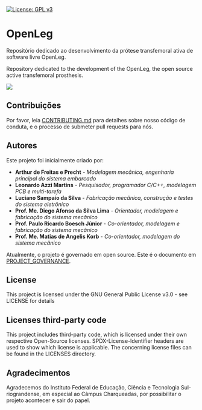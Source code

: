 <!--
SPDX-FileCopyrightText: 2019-2021 Alliander N.V.

SPDX-License-Identifier: MPL-2.0
-->
[![License: GPL v3](https://img.shields.io/badge/License-GPLv3-blue.svg)](https://www.gnu.org/licenses/gpl-3.0)

# OpenLeg
Repositório dedicado ao desenvolvimento da prótese transfemoral ativa de software livre OpenLeg.

Repository dedicated to the development of the OpenLeg, the open source active transfemoral prosthesis.


![](https://github.com/SmartBionics/SmartLeg/blob/master/image36.png)

## Contribuições

Por favor, leia [CONTRIBUTING.md](CONTRIBUTING.md) para detalhes sobre nosso código de conduta, e o processo de submeter pull requests para nós.
            
## Autores

Este projeto foi inicialmente criado por:

* **Arthur de Freitas e Precht** - *Modelagem mecânica, engenharia principal do sistema embarcado*
* **Leonardo Azzi Martins** - *Pesquisador, programador C/C++, modelagem PCB e multi-tarefa*
* **Luciano Sampaio da Silva** - *Fabricação mecânica, construção e testes do sistema eletrônico*
* **Prof. Me. Diego Afonso da Silva Lima** - *Orientador, modelagem e fabricação do sistema mecânico*
* **Prof. Paulo Ricardo Boesch Júnior** - *Co-orientador, modelagem e fabricação do sistema mecânico*
* **Prof. Me. Matias de Angelis Korb** - *Co-orientador, modelagem do sistema mecânico*

Atualmente, o projeto é governado em open source. Este é o documento em [PROJECT_GOVERNANCE](PROJECT_GOVERNANCE.md).

## License

This project is licensed under the GNU General Public License v3.0  - see LICENSE for details

## Licenses third-party code

This project includes third-party code, which is licensed under their own respective Open-Source licenses. SPDX-License-Identifier headers are used to show which license is applicable. The concerning license files can be found in the LICENSES directory. 

## Agradecimentos

Agradecemos do Instituto Federal de Educação, Ciência e Tecnologia Sul-riograndense, em especial ao Câmpus Charqueadas, por possibilitar o projeto acontecer e sair do papel.
